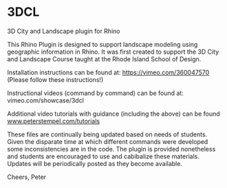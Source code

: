 # 3DCL
3D City and Landscape plugin for Rhino 

This Rhino Plugin is designed to support landscape modeling using geographic information in Rhino. It was first created to support the 3D City and Landscape Course taught at the Rhode Island School of Design. 

Installation instructions can be found at: https://vimeo.com/360047570 (Please follow these instructions!)

Instructional videos (command by command) can be found at: vimeo.com/showcase/3dcl

Additional video tutorials with guidance (including the above) can be found www.peterstempel.com/tutorials

These files are continually being updated based on needs of students. Given the disparate time at which different commands were developed some inconsistencies are in the code. The plugin is provided nonetheless and students are encouraged to use and cabibalize these materials. Updates will be periodically posted as they become available. 

Cheers,
Peter
